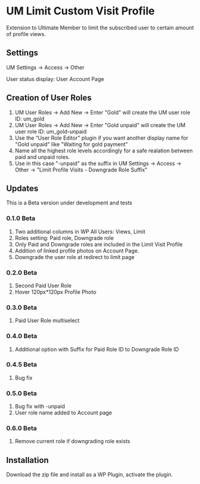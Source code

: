 # UM Limit Custom Visit Profile
Extension to Ultimate Member to limit the subscribed user to certain amount of profile views.
## Settings
UM Settings -> Access -> Other

User status display: User Account Page

## Creation of User Roles
1. UM User Roles -> Add New -> Enter "Gold" will create the UM user role ID: um_gold
2. UM User Roles -> Add New -> Enter "Gold unpaid" will create the UM user role ID: um_gold-unpaid
3. Use the “User Role Editor” plugin if you want another  display name for "Gold unpaid" like "Waiting for gold payment"
4. Name all the highest role levels accordingly for a safe realation between paid and unpaid roles.
5. Use in this case "-unpaid" as the suffix in UM Settings -> Access -> Other -> "Limit Profile Visits - Downgrade Role Suffix"
## Updates
This is a Beta version under development and tests
### 0.1.0 Beta 
1. Two additional columns in WP All Users: Views, Limit
2. Roles setting: Paid role, Downgrade role
3. Only Paid and Downgrade roles are included in the Limit Visit Profile
4. Addition of linked profile photos on Account Page.
5. Downgrade the user role at redirect to limit page
### 0.2.0 Beta 
1. Second Paid User Role
2. Hover 120px*120px Profile Photo
### 0.3.0 Beta
1. Paid User Role multiselect
### 0.4.0 Beta
1. Additional option with Suffix for Paid Role ID to Downgrade Role ID
### 0.4.5 Beta
1. Bug fix 
### 0.5.0 Beta
1. Bug fix with -unpaid
2. User role name added to Account page
### 0.6.0 Beta
1. Remove current role if downgrading role exists
## Installation
Download the zip file and install as a WP Plugin, activate the plugin.
